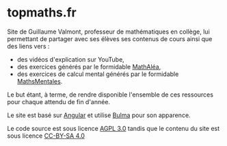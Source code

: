 # topmaths.fr
Site de Guillaume Valmont, professeur de mathématiques en collège, lui permettant de partager avec ses élèves ses contenus de cours ainsi que des liens vers :
- des vidéos d'explication sur YouTube,
- des exercices générés par le formidable [MathAléa](https://coopmaths.fr/mathalea.html?),
- des exercices de calcul mental générés par le formidable [MathsMentales](https://mathsmentales.net/).

Le but étant, à terme, de rendre disponible l'ensemble de ces ressources pour chaque attendu de fin d'année.

Le site est basé sur [Angular](https://angular.io/) et utilise [Bulma](https://bulma.io/) pour son apparence.

Le code source est sous licence [AGPL 3.0](https://www.gnu.org/licenses/agpl-3.0.html) tandis que le contenu du site est sous licence [CC-BY-SA 4.0](https://creativecommons.org/licenses/by-sa/4.0/deed.fr)